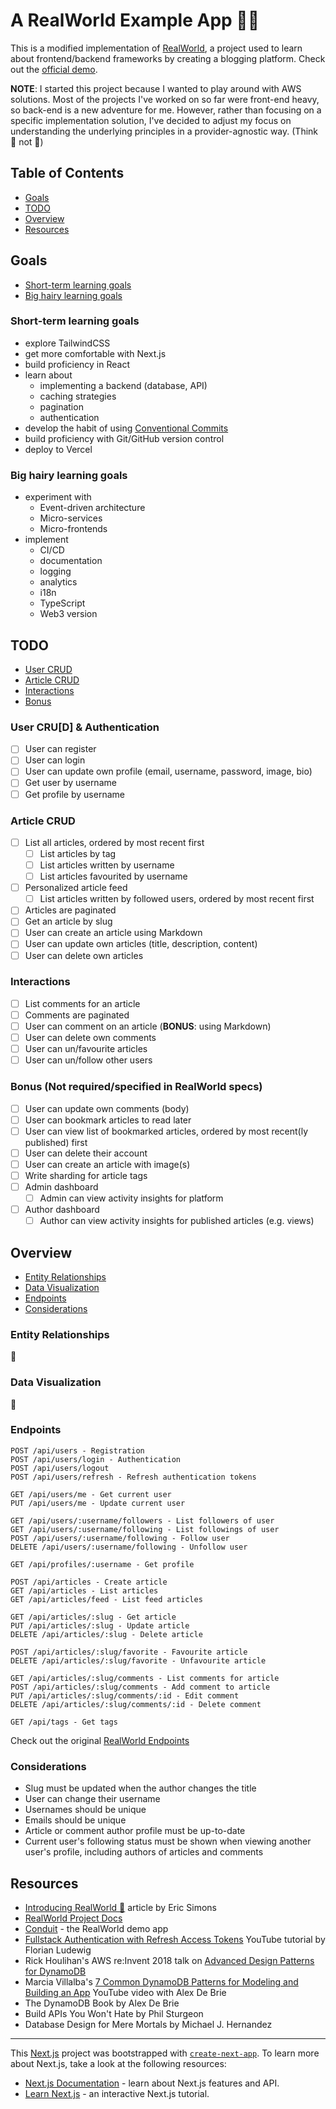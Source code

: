 # A RealWorld Example App :woman_technologist:

This is a modified implementation of [RealWorld](https://realworld-docs.netlify.app/docs/intro), a project used to learn about frontend/backend frameworks by creating a blogging platform. Check out the [official demo](https://demo.realworld.io/#/).

**NOTE**: I started this project because I wanted to play around with AWS solutions. Most of the projects I've worked on so far were front-end heavy, so back-end is a new adventure for me. However, rather than focusing on a specific implementation solution, I've decided to adjust my focus on understanding the underlying principles in a provider-agnostic way. (Think :turtle: not :rabbit2:)

## Table of Contents

- [Goals](#goals)
- [TODO](#todo)
- [Overview](#overview)
- [Resources](#resources)

## Goals

- [Short-term learning goals](#short-term-learning-goals)
- [Big hairy learning goals](#big-hairy-learning-goals)

### Short-term learning goals

- explore TailwindCSS
- get more comfortable with Next.js
- build proficiency in React
- learn about
  - implementing a backend (database, API)
  - caching strategies
  - pagination
  - authentication
- develop the habit of using [Conventional Commits](https://www.conventionalcommits.org/en/v1.0.0/)
- build proficiency with Git/GitHub version control
- deploy to Vercel

### Big hairy learning goals

- experiment with
  - Event-driven architecture
  - Micro-services
  - Micro-frontends
- implement
  - CI/CD
  - documentation
  - logging
  - analytics
  - i18n
  - TypeScript
  - Web3 version

## TODO

- [User CRUD](#user-crud--authentication)
- [Article CRUD](#article-crud)
- [Interactions](#interactions)
- [Bonus](#bonus-not-requiredspecified-in-realworld-specs)

### User CRU[D] & Authentication

- [ ] User can register
- [ ] User can login
- [ ] User can update own profile (email, username, password, image, bio)
- [ ] Get user by username
- [ ] Get profile by username

### Article CRUD

- [ ] List all articles, ordered by most recent first
  - [ ] List articles by tag
  - [ ] List articles written by username
  - [ ] List articles favourited by username
- [ ] Personalized article feed
  - [ ] List articles written by followed users, ordered by most recent first
- [ ] Articles are paginated
- [ ] Get an article by slug
- [ ] User can create an article using Markdown
- [ ] User can update own articles (title, description, content)
- [ ] User can delete own articles

### Interactions

- [ ] List comments for an article
- [ ] Comments are paginated
- [ ] User can comment on an article (**BONUS**: using Markdown)
- [ ] User can delete own comments
- [ ] User can un/favourite articles
- [ ] User can un/follow other users

### Bonus (Not required/specified in RealWorld specs)

- [ ] User can update own comments (body)
- [ ] User can bookmark articles to read later
- [ ] User can view list of bookmarked articles, ordered by most recent(ly published) first
- [ ] User can delete their account
- [ ] User can create an article with image(s)
- [ ] Write sharding for article tags
- [ ] Admin dashboard
  - [ ] Admin can view activity insights for platform
- [ ] Author dashboard
  - [ ] Author can view activity insights for published articles (e.g. views)

## Overview

- [Entity Relationships](#entity-relationships)
- [Data Visualization](#data-visualization)
- [Endpoints](#endpoints)
- [Considerations](#considerations)

### Entity Relationships

:construction:

### Data Visualization

:construction:

### Endpoints

```
POST /api/users - Registration
POST /api/users/login - Authentication
POST /api/users/logout
POST /api/users/refresh - Refresh authentication tokens

GET /api/users/me - Get current user
PUT /api/users/me - Update current user

GET /api/users/:username/followers - List followers of user
GET /api/users/:username/following - List followings of user
POST /api/users/:username/following - Follow user
DELETE /api/users/:username/following - Unfollow user

GET /api/profiles/:username - Get profile

POST /api/articles - Create article
GET /api/articles - List articles
GET /api/articles/feed - List feed articles

GET /api/articles/:slug - Get article
PUT /api/articles/:slug - Update article
DELETE /api/articles/:slug - Delete article

POST /api/articles/:slug/favorite - Favourite article
DELETE /api/articles/:slug/favorite - Unfavourite article

GET /api/articles/:slug/comments - List comments for article
POST /api/articles/:slug/comments - Add comment to article
PUT /api/articles/:slug/comments/:id - Edit comment
DELETE /api/articles/:slug/comments/:id - Delete comment

GET /api/tags - Get tags
```

Check out the original [RealWorld Endpoints](https://realworld-docs.netlify.app/docs/specs/backend-specs/endpoints)

### Considerations

- Slug must be updated when the author changes the title
- User can change their username
- Usernames should be unique
- Emails should be unique
- Article or comment author profile must be up-to-date
- Current user's following status must be shown when viewing another user's profile, including authors of articles and comments

## Resources

- [Introducing RealWorld 🙌](https://medium.com/@ericsimons/introducing-realworld-6016654d36b5) article by Eric Simons
- [RealWorld Project Docs](https://realworld-docs.netlify.app/docs/intro)
- [Conduit](https://demo.realworld.io/#/) - the RealWorld demo app
- [Fullstack Authentication with Refresh Access Tokens](https://www.youtube.com/watch?v=xMsJPnjiRAc) YouTube tutorial by Florian Ludewig
- Rick Houlihan's AWS re:Invent 2018 talk on [Advanced Design Patterns for DynamoDB](https://youtu.be/HaEPXoXVf2k)
- Marcia Villalba's [7 Common DynamoDB Patterns for Modeling and Building an App](https://www.youtube.com/watch?v=Q6-qWdsa8a4) YouTube video with Alex De Brie
- The DynamoDB Book by Alex De Brie
- Build APIs You Won't Hate by Phil Sturgeon
- Database Design for Mere Mortals by Michael J. Hernandez

---

This [Next.js](https://nextjs.org/) project was bootstrapped with [`create-next-app`](https://github.com/vercel/next.js/tree/canary/packages/create-next-app). To learn more about Next.js, take a look at the following resources:

- [Next.js Documentation](https://nextjs.org/docs) - learn about Next.js features and API.
- [Learn Next.js](https://nextjs.org/learn) - an interactive Next.js tutorial.
